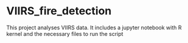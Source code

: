# VIIRS_fire_detection
This project analyses VIIRS data. It includes a jupyter notebook with R kernel and the necessary files to run the script
